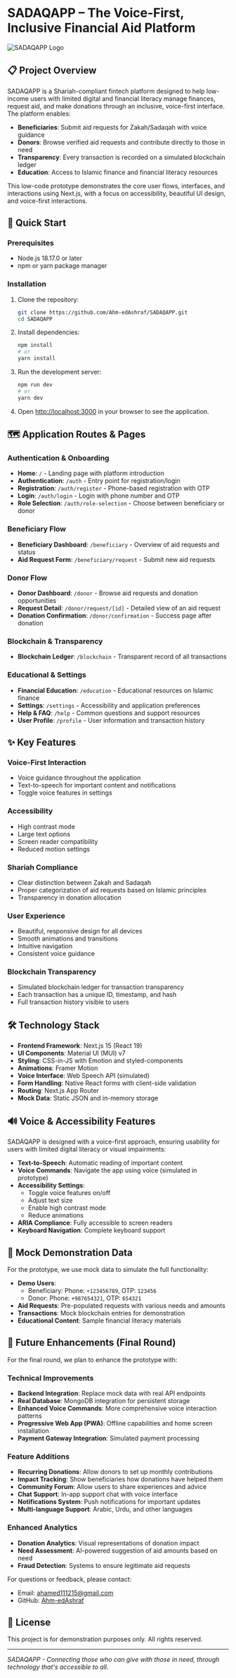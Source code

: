 # SADAQAPP – The Voice-First, Inclusive Financial Aid Platform

![SADAQAPP Logo](public/logo.svg)

## 📋 Project Overview

SADAQAPP is a Shariah-compliant fintech platform designed to help low-income users with limited digital and financial literacy manage finances, request aid, and make donations through an inclusive, voice-first interface. The platform enables:

- **Beneficiaries**: Submit aid requests for Zakah/Sadaqah with voice guidance
- **Donors**: Browse verified aid requests and contribute directly to those in need
- **Transparency**: Every transaction is recorded on a simulated blockchain ledger
- **Education**: Access to Islamic finance and financial literacy resources

This low-code prototype demonstrates the core user flows, interfaces, and interactions using Next.js, with a focus on accessibility, beautiful UI design, and voice-first interactions.

## 🚀 Quick Start

### Prerequisites

- Node.js 18.17.0 or later
- npm or yarn package manager

### Installation

1. Clone the repository:
   ```bash
   git clone https://github.com/Ahm-edAshraf/SADAQAPP.git
   cd SADAQAPP
   ```

2. Install dependencies:
   ```bash
   npm install
   # or
   yarn install
   ```

3. Run the development server:
   ```bash
   npm run dev
   # or
   yarn dev
   ```

4. Open [http://localhost:3000](http://localhost:3000) in your browser to see the application.

## 🗺️ Application Routes & Pages

### Authentication & Onboarding
- **Home**: `/` - Landing page with platform introduction
- **Authentication**: `/auth` - Entry point for registration/login
- **Registration**: `/auth/register` - Phone-based registration with OTP
- **Login**: `/auth/login` - Login with phone number and OTP
- **Role Selection**: `/auth/role-selection` - Choose between beneficiary or donor

### Beneficiary Flow
- **Beneficiary Dashboard**: `/beneficiary` - Overview of aid requests and status
- **Aid Request Form**: `/beneficiary/request` - Submit new aid requests

### Donor Flow
- **Donor Dashboard**: `/donor` - Browse aid requests and donation opportunities
- **Request Detail**: `/donor/request/[id]` - Detailed view of an aid request
- **Donation Confirmation**: `/donor/confirmation` - Success page after donation

### Blockchain & Transparency
- **Blockchain Ledger**: `/blockchain` - Transparent record of all transactions

### Educational & Settings
- **Financial Education**: `/education` - Educational resources on Islamic finance
- **Settings**: `/settings` - Accessibility and application preferences
- **Help & FAQ**: `/help` - Common questions and support resources
- **User Profile**: `/profile` - User information and transaction history

## ✨ Key Features

### Voice-First Interaction
- Voice guidance throughout the application
- Text-to-speech for important content and notifications
- Toggle voice features in settings

### Accessibility
- High contrast mode
- Large text options
- Screen reader compatibility
- Reduced motion settings

### Shariah Compliance
- Clear distinction between Zakah and Sadaqah
- Proper categorization of aid requests based on Islamic principles
- Transparency in donation allocation

### User Experience
- Beautiful, responsive design for all devices
- Smooth animations and transitions
- Intuitive navigation
- Consistent voice guidance

### Blockchain Transparency
- Simulated blockchain ledger for transaction transparency
- Each transaction has a unique ID, timestamp, and hash
- Full transaction history visible to users

## 🛠️ Technology Stack

- **Frontend Framework**: Next.js 15 (React 19)
- **UI Components**: Material UI (MUI) v7
- **Styling**: CSS-in-JS with Emotion and styled-components
- **Animations**: Framer Motion
- **Voice Interface**: Web Speech API (simulated)
- **Form Handling**: Native React forms with client-side validation
- **Routing**: Next.js App Router
- **Mock Data**: Static JSON and in-memory storage

## 🔊 Voice & Accessibility Features

SADAQAPP is designed with a voice-first approach, ensuring usability for users with limited digital literacy or visual impairments:

- **Text-to-Speech**: Automatic reading of important content
- **Voice Commands**: Navigate the app using voice (simulated in prototype)
- **Accessibility Settings**:
  - Toggle voice features on/off
  - Adjust text size
  - Enable high contrast mode
  - Reduce animations
- **ARIA Compliance**: Fully accessible to screen readers
- **Keyboard Navigation**: Complete keyboard support

## 🌟 Mock Demonstration Data

For the prototype, we use mock data to simulate the full functionality:

- **Demo Users**:
  - Beneficiary: Phone: `+123456789`, OTP: `123456`
  - Donor: Phone: `+987654321`, OTP: `654321`
- **Aid Requests**: Pre-populated requests with various needs and amounts
- **Transactions**: Mock blockchain entries for demonstration
- **Educational Content**: Sample financial literacy materials

## 🔮 Future Enhancements (Final Round)

For the final round, we plan to enhance the prototype with:

### Technical Improvements
- **Backend Integration**: Replace mock data with real API endpoints
- **Real Database**: MongoDB integration for persistent storage
- **Enhanced Voice Commands**: More comprehensive voice interaction patterns
- **Progressive Web App (PWA)**: Offline capabilities and home screen installation
- **Payment Gateway Integration**: Simulated payment processing

### Feature Additions
- **Recurring Donations**: Allow donors to set up monthly contributions
- **Impact Tracking**: Show beneficiaries how donations have helped them
- **Community Forum**: Allow users to share experiences and advice
- **Chat Support**: In-app support chat with voice interface
- **Notifications System**: Push notifications for important updates
- **Multi-language Support**: Arabic, Urdu, and other languages

### Enhanced Analytics
- **Donation Analytics**: Visual representations of donation impact
- **Need Assessment**: AI-powered suggestion of aid amounts based on need
- **Fraud Detection**: Systems to ensure legitimate aid requests



For questions or feedback, please contact:
- Email: ahamed111215@gmail.com
- GitHub: [Ahm-edAshraf](https://github.com/Ahm-edAshraf)

## 📄 License

This project is for demonstration purposes only. All rights reserved.

---

*SADAQAPP - Connecting those who can give with those in need, through technology that's accessible to all.* 